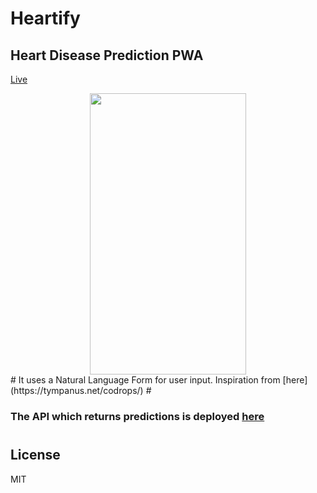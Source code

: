 # Heartify
## Heart Disease Prediction PWA

[Live](https://heartify.netlify.com)

<center>
	<img src="demo.gif" height="450" width="250">
</center>
#
It uses a Natural Language Form for user input. Inspiration from [here](https://tympanus.net/codrops/)
#

### The API which returns predictions is deployed [here](https://heartapi.herokuapp.com)
#
## License
MIT
